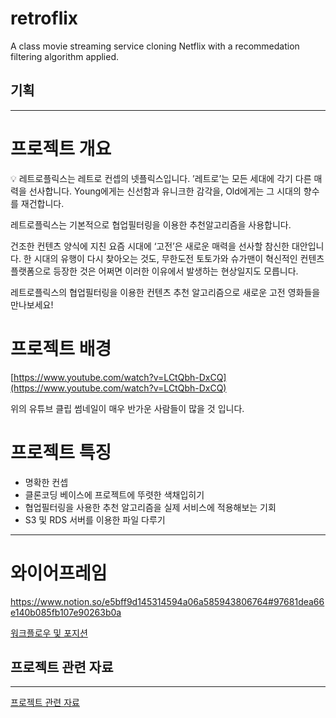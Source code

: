 # retroflix
A class movie streaming service cloning Netflix with a recommedation filtering algorithm applied.


## 기획

---
# 프로젝트 개요

<aside>
💡 레트로플릭스는 레트로 컨셉의 넷플릭스입니다.
’레트로’는 모든 세대에 각기 다른 매력을 선사합니다.
Young에게는 신선함과 유니크한 감각을, Old에게는 그 시대의 향수를 재건합니다.

</aside>

레트로플릭스는 기본적으로 협업필터링을 이용한 추천알고리즘을 사용합니다.

건조한 컨텐츠 양식에 지친 요즘 시대에 ‘고전’은 새로운 매력을 선사할 참신한 대안입니다.
한 시대의 유행이 다시 찾아오는 것도, 무한도전 토토가와 슈가맨이 혁신적인 컨텐츠 플랫폼으로 등장한 것은 어쩌면 이러한 이유에서 발생하는 현상일지도 모릅니다.

레트로플릭스의 협업필터링을 이용한 컨텐츠 추천 알고리즘으로 새로운 고전 영화들을 만나보세요!

# 프로젝트 배경

[https://www.youtube.com/watch?v=LCtQbh-DxCQ](https://www.youtube.com/watch?v=LCtQbh-DxCQ)

위의 유튜브 클립 썸네일이 매우 반가운 사람들이 많을 것 입니다.

# 프로젝트 특징

- 명확한 컨셉
- 클론코딩 베이스에 프로젝트에 뚜렷한 색채입히기
- 협업필터링을 사용한 추천 알고리즘을 실제 서비스에 적용해보는 기회
- S3 및 RDS 서버를 이용한 파일 다루기


---
# 와이어프레임
https://www.notion.so/e5bff9d145314594a06a585943806764#97681dea66e140b085fb107e90263b0a


[워크플로우 및 포지션](https://www.notion.so/b47c69d8446d410faafc89e959d16230)



## 프로젝트 관련 자료

---

[프로젝트 관련 자료](https://www.notion.so/6e01739796154bafa0e907939600e4a8)
